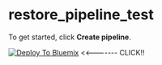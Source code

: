 # restore_pipeline_test

To get started, click **Create pipeline**.

[![Deploy To Bluemix](http://www.samsung.co.kr/images/logo.png)](https://console.ng.bluemix.net/devops/setup/deploy/?repository=https%3A//github.com/kk67547/restore_pipeline_test.git)  <<------- CLICK!!

